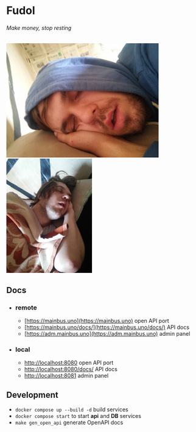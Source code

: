 # Fudol

###### Make money, stop resting

<img height="300" src="./assets/logo_1.jpg" />
<img height="300" src="./assets/logo_2.jpg" />

## Docs

-   ### remote

    -   [https://mainbus.uno](https://mainbus.uno) open API port
    -   [https://mainbus.uno/docs/](https://mainbus.uno/docs/) API docs
    -   [https://adm.mainbus.uno](https://adm.mainbus.uno) admin panel

-   ### local

    -   [http://localhost:8080](http://localhost:8080) open API port
    -   [http://localhost:8080/docs/](http://localhost:8080/docs/) API docs
    -   [http://localhost:8081](http://localhost:8081/) admin panel

## Development

-   `docker compose up --build -d` build services
-   `docker compose start` to start **api** and **DB** services
-   `make gen_open_api` generate OpenAPI docs
